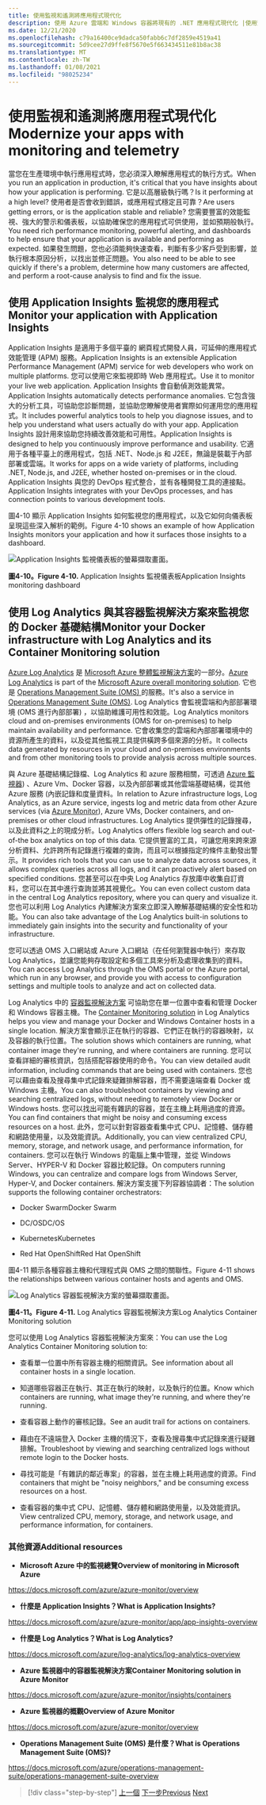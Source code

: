 ```yaml
---
title: 使用監視和遙測將應用程式現代化
description: 使用 Azure 雲端和 Windows 容器將現有的 .NET 應用程式現代化 |使用監視和遙測將應用程式現代化
ms.date: 12/21/2020
ms.openlocfilehash: c79a16400ce9dadca50fabb6c7df2859e4519a41
ms.sourcegitcommit: 5d9cee27d9ffe8f5670e5f663434511e81b8ac38
ms.translationtype: MT
ms.contentlocale: zh-TW
ms.lasthandoff: 01/08/2021
ms.locfileid: "98025234"
---
```

# <a name="modernize-your-apps-with-monitoring-and-telemetry"></a><span data-ttu-id="1bdc4-103">使用監視和遙測將應用程式現代化</span><span class="sxs-lookup"><span data-stu-id="1bdc4-103">Modernize your apps with monitoring and telemetry</span></span>

<span data-ttu-id="1bdc4-104">當您在生產環境中執行應用程式時，您必須深入瞭解應用程式的執行方式。</span><span class="sxs-lookup"><span data-stu-id="1bdc4-104">When you run an application in production, it's critical that you have insights about how your application is performing.</span></span> <span data-ttu-id="1bdc4-105">它是以高層級執行嗎？</span><span class="sxs-lookup"><span data-stu-id="1bdc4-105">Is it performing at a high level?</span></span> <span data-ttu-id="1bdc4-106">使用者是否會收到錯誤，或應用程式穩定且可靠？</span><span class="sxs-lookup"><span data-stu-id="1bdc4-106">Are users getting errors, or is the application stable and reliable?</span></span> <span data-ttu-id="1bdc4-107">您需要豐富的效能監視、強大的警示和儀表板，以協助確保您的應用程式可供使用，並如預期般執行。</span><span class="sxs-lookup"><span data-stu-id="1bdc4-107">You need rich performance monitoring, powerful alerting, and dashboards to help ensure that your application is available and performing as expected.</span></span> <span data-ttu-id="1bdc4-108">如果發生問題，您也必須能夠快速查看，判斷有多少客戶受到影響，並執行根本原因分析，以找出並修正問題。</span><span class="sxs-lookup"><span data-stu-id="1bdc4-108">You also need to be able to see quickly if there's a problem, determine how many customers are affected, and perform a root-cause analysis to find and fix the issue.</span></span>

## <a name="monitor-your-application-with-application-insights"></a><span data-ttu-id="1bdc4-109">使用 Application Insights 監視您的應用程式</span><span class="sxs-lookup"><span data-stu-id="1bdc4-109">Monitor your application with Application Insights</span></span>

<span data-ttu-id="1bdc4-110">Application Insights 是適用于多個平臺的 網頁程式開發人員，可延伸的應用程式效能管理 (APM) 服務。</span><span class="sxs-lookup"><span data-stu-id="1bdc4-110">Application Insights is an extensible Application Performance Management (APM) service for web developers who work on multiple platforms.</span></span> <span data-ttu-id="1bdc4-111">您可以使用它來監視即時 Web 應用程式。</span><span class="sxs-lookup"><span data-stu-id="1bdc4-111">Use it to monitor your live web application.</span></span> <span data-ttu-id="1bdc4-112">Application Insights 會自動偵測效能異常。</span><span class="sxs-lookup"><span data-stu-id="1bdc4-112">Application Insights automatically detects performance anomalies.</span></span> <span data-ttu-id="1bdc4-113">它包含強大的分析工具，可協助您診斷問題，並協助您瞭解使用者實際如何運用您的應用程式。</span><span class="sxs-lookup"><span data-stu-id="1bdc4-113">It includes powerful analytics tools to help you diagnose issues, and to help you understand what users actually do with your app.</span></span> <span data-ttu-id="1bdc4-114">Application Insights 設計用來協助您持續改善效能和可用性。</span><span class="sxs-lookup"><span data-stu-id="1bdc4-114">Application Insights is designed to help you continuously improve performance and usability.</span></span> <span data-ttu-id="1bdc4-115">它適用于各種平臺上的應用程式，包括 .NET、Node.js 和 J2EE，無論是裝載于內部部署或雲端。</span><span class="sxs-lookup"><span data-stu-id="1bdc4-115">It works for apps on a wide variety of platforms, including .NET, Node.js, and J2EE, whether hosted on-premises or in the cloud.</span></span> <span data-ttu-id="1bdc4-116">Application Insights 與您的 DevOps 程式整合，並有各種開發工具的連接點。</span><span class="sxs-lookup"><span data-stu-id="1bdc4-116">Application Insights integrates with your DevOps processes, and has connection points to various development tools.</span></span>

<span data-ttu-id="1bdc4-117">圖4-10 顯示 Application Insights 如何監視您的應用程式，以及它如何向儀表板呈現這些深入解析的範例。</span><span class="sxs-lookup"><span data-stu-id="1bdc4-117">Figure 4-10 shows an example of how Application Insights monitors your application and how it surfaces those insights to a dashboard.</span></span>

![Application Insights 監視儀表板的螢幕擷取畫面。](./media/modernize-your-apps-with-monitoring-and-telemetry/application-insights-monitoring-dashboard.png)

<span data-ttu-id="1bdc4-119">**圖4-10。**</span><span class="sxs-lookup"><span data-stu-id="1bdc4-119">**Figure 4-10.**</span></span> <span data-ttu-id="1bdc4-120">Application Insights 監視儀表板</span><span class="sxs-lookup"><span data-stu-id="1bdc4-120">Application Insights monitoring dashboard</span></span>

## <a name="monitor-your-docker-infrastructure-with-log-analytics-and-its-container-monitoring-solution"></a><span data-ttu-id="1bdc4-121">使用 Log Analytics 與其容器監視解決方案來監視您的 Docker 基礎結構</span><span class="sxs-lookup"><span data-stu-id="1bdc4-121">Monitor your Docker infrastructure with Log Analytics and its Container Monitoring solution</span></span>

<span data-ttu-id="1bdc4-122">[Azure Log Analytics](/azure/log-analytics/log-analytics-overview) 是 [Microsoft Azure 整體監視解決方案](/azure/monitoring-and-diagnostics/monitoring-overview)的一部分。</span><span class="sxs-lookup"><span data-stu-id="1bdc4-122">[Azure Log Analytics](/azure/log-analytics/log-analytics-overview) is part of the [Microsoft Azure overall monitoring solution](/azure/monitoring-and-diagnostics/monitoring-overview).</span></span> <span data-ttu-id="1bdc4-123">它也是 [Operations Management Suite (OMS) ](/azure/operations-management-suite/operations-management-suite-overview)的服務。</span><span class="sxs-lookup"><span data-stu-id="1bdc4-123">It's also a service in [Operations Management Suite (OMS)](/azure/operations-management-suite/operations-management-suite-overview).</span></span> <span data-ttu-id="1bdc4-124">Log Analytics 會監視雲端和內部部署環境 (OMS 進行內部部署) ，以協助維護可用性和效能。</span><span class="sxs-lookup"><span data-stu-id="1bdc4-124">Log Analytics monitors cloud and on-premises environments (OMS for on-premises) to help maintain availability and performance.</span></span> <span data-ttu-id="1bdc4-125">它會收集您的雲端和內部部署環境中的資源所產生的資料，以及從其他監視工具提供橫跨多個來源的分析。</span><span class="sxs-lookup"><span data-stu-id="1bdc4-125">It collects data generated by resources in your cloud and on-premises environments and from other monitoring tools to provide analysis across multiple sources.</span></span>

<span data-ttu-id="1bdc4-126">與 Azure 基礎結構記錄檔、Log Analytics 和 azure 服務相關，可透過 [Azure 監視器](/azure/monitoring-and-diagnostics/monitoring-overview-azure-monitor)) 、Azure Vm、Docker 容器，以及內部部署或其他雲端基礎結構，從其他 Azure 服務 (內嵌記錄和度量資料。</span><span class="sxs-lookup"><span data-stu-id="1bdc4-126">In relation to Azure infrastructure logs, Log Analytics, as an Azure service, ingests log and metric data from other Azure services (via [Azure Monitor](/azure/monitoring-and-diagnostics/monitoring-overview-azure-monitor)), Azure VMs, Docker containers, and on-premises or other cloud infrastructures.</span></span> <span data-ttu-id="1bdc4-127">Log Analytics 提供彈性的記錄搜尋，以及此資料之上的現成分析。</span><span class="sxs-lookup"><span data-stu-id="1bdc4-127">Log Analytics offers flexible log search and out-of-the box analytics on top of this data.</span></span> <span data-ttu-id="1bdc4-128">它提供豐富的工具，可讓您用來跨來源分析資料、允許跨所有記錄進行複雜的查詢，而且可以根據指定的條件主動發出警示。</span><span class="sxs-lookup"><span data-stu-id="1bdc4-128">It provides rich tools that you can use to analyze data across sources, it allows complex queries across all logs, and it can proactively alert based on specified conditions.</span></span> <span data-ttu-id="1bdc4-129">您甚至可以在中央 Log Analytics 存放庫中收集自訂資料，您可以在其中進行查詢並將其視覺化。</span><span class="sxs-lookup"><span data-stu-id="1bdc4-129">You can even collect custom data in the central Log Analytics repository, where you can query and visualize it.</span></span> <span data-ttu-id="1bdc4-130">您也可以利用 Log Analytics 內建解決方案來立即深入瞭解基礎結構的安全性和功能。</span><span class="sxs-lookup"><span data-stu-id="1bdc4-130">You can also take advantage of the Log Analytics built-in solutions to immediately gain insights into the security and functionality of your infrastructure.</span></span>

<span data-ttu-id="1bdc4-131">您可以透過 OMS 入口網站或 Azure 入口網站（在任何瀏覽器中執行）來存取 Log Analytics，並讓您能夠存取設定和多個工具來分析及處理收集到的資料。</span><span class="sxs-lookup"><span data-stu-id="1bdc4-131">You can access Log Analytics through the OMS portal or the Azure portal, which run in any browser, and provide you with access to configuration settings and multiple tools to analyze and act on collected data.</span></span>

<span data-ttu-id="1bdc4-132">Log Analytics 中的 [容器監視解決方案](/azure/log-analytics/log-analytics-containers) 可協助您在單一位置中查看和管理 Docker 和 Windows 容器主機。</span><span class="sxs-lookup"><span data-stu-id="1bdc4-132">The [Container Monitoring solution](/azure/log-analytics/log-analytics-containers) in Log Analytics helps you view and manage your Docker and Windows Container hosts in a single location.</span></span> <span data-ttu-id="1bdc4-133">解決方案會顯示正在執行的容器、它們正在執行的容器映射，以及容器的執行位置。</span><span class="sxs-lookup"><span data-stu-id="1bdc4-133">The solution shows which containers are running, what container image they're running, and where containers are running.</span></span> <span data-ttu-id="1bdc4-134">您可以查看詳細的審核資訊，包括搭配容器使用的命令。</span><span class="sxs-lookup"><span data-stu-id="1bdc4-134">You can view detailed audit information, including commands that are being used with containers.</span></span> <span data-ttu-id="1bdc4-135">您也可以藉由查看及搜尋集中式記錄來疑難排解容器，而不需要遠端查看 Docker 或 Windows 主機。</span><span class="sxs-lookup"><span data-stu-id="1bdc4-135">You can also troubleshoot containers by viewing and searching centralized logs, without needing to remotely view Docker or Windows hosts.</span></span> <span data-ttu-id="1bdc4-136">您可以找出可能有雜訊的容器，並在主機上耗用過度的資源。</span><span class="sxs-lookup"><span data-stu-id="1bdc4-136">You can find containers that might be noisy and consuming excess resources on a host.</span></span> <span data-ttu-id="1bdc4-137">此外，您可以針對容器查看集中式 CPU、記憶體、儲存體和網路使用量，以及效能資訊。</span><span class="sxs-lookup"><span data-stu-id="1bdc4-137">Additionally, you can view centralized CPU, memory, storage, and network usage, and performance information, for containers.</span></span> <span data-ttu-id="1bdc4-138">您可以在執行 Windows 的電腦上集中管理，並從 Windows Server、HYPER-V 和 Docker 容器比較記錄。</span><span class="sxs-lookup"><span data-stu-id="1bdc4-138">On computers running Windows, you can centralize and compare logs from Windows Server, Hyper-V, and Docker containers.</span></span> <span data-ttu-id="1bdc4-139">解決方案支援下列容器協調者：</span><span class="sxs-lookup"><span data-stu-id="1bdc4-139">The solution supports the following container orchestrators:</span></span>

- <span data-ttu-id="1bdc4-140">Docker Swarm</span><span class="sxs-lookup"><span data-stu-id="1bdc4-140">Docker Swarm</span></span>

- <span data-ttu-id="1bdc4-141">DC/OS</span><span class="sxs-lookup"><span data-stu-id="1bdc4-141">DC/OS</span></span>

- <span data-ttu-id="1bdc4-142">Kubernetes</span><span class="sxs-lookup"><span data-stu-id="1bdc4-142">Kubernetes</span></span>

- <span data-ttu-id="1bdc4-143">Red Hat OpenShift</span><span class="sxs-lookup"><span data-stu-id="1bdc4-143">Red Hat OpenShift</span></span>

<span data-ttu-id="1bdc4-144">圖4-11 顯示各種容器主機和代理程式與 OMS 之間的關聯性。</span><span class="sxs-lookup"><span data-stu-id="1bdc4-144">Figure 4-11 shows the relationships between various container hosts and agents and OMS.</span></span>

![Log Analytics 容器監視解決方案的螢幕擷取畫面。](./media/modernize-your-apps-with-monitoring-and-telemetry/log-analytics-container-monitoring-solution.png)

<span data-ttu-id="1bdc4-146">**圖4-11。**</span><span class="sxs-lookup"><span data-stu-id="1bdc4-146">**Figure 4-11.**</span></span> <span data-ttu-id="1bdc4-147">Log Analytics 容器監視解決方案</span><span class="sxs-lookup"><span data-stu-id="1bdc4-147">Log Analytics Container Monitoring solution</span></span>

<span data-ttu-id="1bdc4-148">您可以使用 Log Analytics 容器監視解決方案來：</span><span class="sxs-lookup"><span data-stu-id="1bdc4-148">You can use the Log Analytics Container Monitoring solution to:</span></span>

- <span data-ttu-id="1bdc4-149">查看單一位置中所有容器主機的相關資訊。</span><span class="sxs-lookup"><span data-stu-id="1bdc4-149">See information about all container hosts in a single location.</span></span>

- <span data-ttu-id="1bdc4-150">知道哪些容器正在執行、其正在執行的映射，以及執行的位置。</span><span class="sxs-lookup"><span data-stu-id="1bdc4-150">Know which containers are running, what image they're running, and where they're running.</span></span>

- <span data-ttu-id="1bdc4-151">查看容器上動作的審核記錄。</span><span class="sxs-lookup"><span data-stu-id="1bdc4-151">See an audit trail for actions on containers.</span></span>

- <span data-ttu-id="1bdc4-152">藉由在不遠端登入 Docker 主機的情況下，查看及搜尋集中式記錄來進行疑難排解。</span><span class="sxs-lookup"><span data-stu-id="1bdc4-152">Troubleshoot by viewing and searching centralized logs without remote login to the Docker hosts.</span></span>

- <span data-ttu-id="1bdc4-153">尋找可能是「有雜訊的鄰近專案」的容器，並在主機上耗用過度的資源。</span><span class="sxs-lookup"><span data-stu-id="1bdc4-153">Find containers that might be "noisy neighbors," and be consuming excess resources on a host.</span></span>

- <span data-ttu-id="1bdc4-154">查看容器的集中式 CPU、記憶體、儲存體和網路使用量，以及效能資訊。</span><span class="sxs-lookup"><span data-stu-id="1bdc4-154">View centralized CPU, memory, storage, and network usage, and performance information, for containers.</span></span>

### <a name="additional-resources"></a><span data-ttu-id="1bdc4-155">其他資源</span><span class="sxs-lookup"><span data-stu-id="1bdc4-155">Additional resources</span></span>

- <span data-ttu-id="1bdc4-156">**Microsoft Azure 中的監視總覽**</span><span class="sxs-lookup"><span data-stu-id="1bdc4-156">**Overview of monitoring in Microsoft Azure**</span></span>

<https://docs.microsoft.com/azure/azure-monitor/overview>

- <span data-ttu-id="1bdc4-157">**什麼是 Application Insights？**</span><span class="sxs-lookup"><span data-stu-id="1bdc4-157">**What is Application Insights?**</span></span>

<https://docs.microsoft.com/azure/azure-monitor/app/app-insights-overview>

- <span data-ttu-id="1bdc4-158">**什麼是 Log Analytics？**</span><span class="sxs-lookup"><span data-stu-id="1bdc4-158">**What is Log Analytics?**</span></span>

<https://docs.microsoft.com/azure/log-analytics/log-analytics-overview>

- <span data-ttu-id="1bdc4-159">**Azure 監視器中的容器監視解決方案**</span><span class="sxs-lookup"><span data-stu-id="1bdc4-159">**Container Monitoring solution in Azure Monitor**</span></span>

<https://docs.microsoft.com/azure/azure-monitor/insights/containers>

- <span data-ttu-id="1bdc4-160">**Azure 監視器的概觀**</span><span class="sxs-lookup"><span data-stu-id="1bdc4-160">**Overview of Azure Monitor**</span></span>

<https://docs.microsoft.com/azure/azure-monitor/overview>

- <span data-ttu-id="1bdc4-161">**Operations Management Suite (OMS) 是什麼？**</span><span class="sxs-lookup"><span data-stu-id="1bdc4-161">**What is Operations Management Suite (OMS)?**</span></span>

<https://docs.microsoft.com/azure/operations-management-suite/operations-management-suite-overview>

>[!div class="step-by-step"]
><span data-ttu-id="1bdc4-162">[上一個](build-resilient-services-ready-for-the-cloud-embrace-transient-failures-in-the-cloud.md) 
>[下一步](life-cycle-ci-cd-pipelines-devops-tools.md)</span><span class="sxs-lookup"><span data-stu-id="1bdc4-162">[Previous](build-resilient-services-ready-for-the-cloud-embrace-transient-failures-in-the-cloud.md)
[Next](life-cycle-ci-cd-pipelines-devops-tools.md)</span></span>
